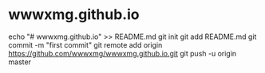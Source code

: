 # wwwxmg.github.io
echo "# wwwxmg.github.io" >> README.md
git init
git add README.md
git commit -m "first commit"
git remote add origin https://github.com/wwwxmg/wwwxmg.github.io.git
git push -u origin master
